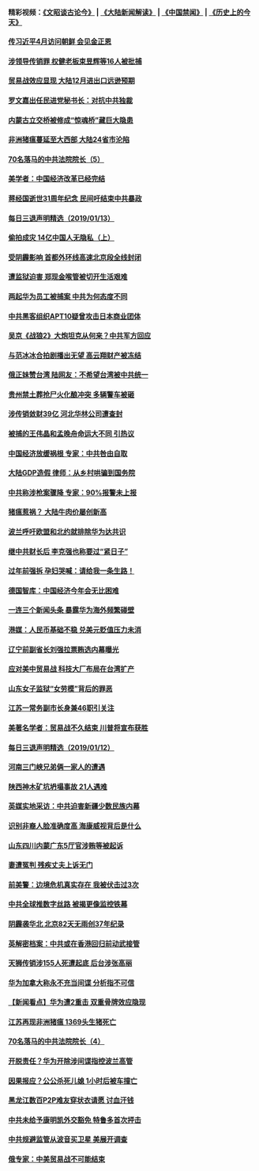 #### 精彩视频：[《文昭谈古论今》](https://github.com/gfw-breaker/wenzhao/blob/master/README.md?t=01140930) | [《大陆新闻解读》](https://github.com/gfw-breaker/ntdtv-comedy/blob/master/README.md?t=01140930) | [《中国禁闻》](https://github.com/gfw-breaker/ntdtv-news/blob/master/README.md?t=01140930) | [《历史上的今天》](https://github.com/gfw-breaker/today-in-history/blob/master/README.md?t=01140930) 

#### [传习近平4月访问朝鲜 会见金正恩](../pages/nsc413/n10974482.md?t=01140930) 

#### [涉领导传销罪 权健老板束昱辉等16人被批捕](../pages/nsc413/n10974299.md?t=01140930) 

#### [贸易战效应显现 大陆12月进出口远逊预期](../pages/nsc413/n10973942.md?t=01140930) 

#### [罗文嘉出任民进党秘书长：对抗中共独裁](../pages/nsc413/n10974339.md?t=01140930) 

#### [内蒙古立交桥被修成“惊魂桥”藏巨大隐患](../pages/nsc413/n10974093.md?t=01140930) 

#### [非洲猪瘟蔓延至大西部 大陆24省市沦陷](../pages/nsc413/n10973814.md?t=01140930) 

#### [70名落马的中共法院院长（5）](../pages/nsc413/n10959917.md?t=01140930) 

#### [美学者：中国经济改革已经完结](../pages/nsc413/n10973365.md?t=01140930) 

#### [蒋经国逝世31周年纪念 民间吁结束中共暴政](../pages/nsc413/n10973350.md?t=01140930) 


#### [每日三退声明精选（2019/01/13）](../pages/nsc413/n10973752.md?t=01140930) 

#### [偷拍成灾 14亿中国人无隐私（上）](../pages/nsc413/n10972071.md?t=01140930) 

#### [受阴霾影响 首都外环线高速北京段全线封闭](../pages/nsc413/n10973528.md?t=01140930) 

#### [遭监狱迫害 郑现金喉管被切开生活艰难](../pages/nsc413/n10968993.md?t=01140930) 

#### [两起华为员工被捕案 中共为何态度不同](../pages/nsc413/n10973304.md?t=01140930) 

#### [中共黑客组织APT10疑曾攻击日本商业团体](../pages/nsc413/n10973309.md?t=01140930) 

#### [吴京《战狼2》大炮坦克从何来？中共军方回应](../pages/nsc413/n10972941.md?t=01140930) 

#### [与范冰冰合拍剧播出无望 高云翔财产被冻结](../pages/nsc413/n10973181.md?t=01140930) 

#### [俄正妹赞台湾 陆网友：不希望台湾被中共统一](../pages/nsc413/n10972677.md?t=01140930) 

#### [贵州禁土葬抢尸火化酿冲突 多辆警车被砸](../pages/nsc413/n10973146.md?t=01140930) 

#### [涉传销敛财39亿 河北华林公司遭查封](../pages/nsc413/n10973142.md?t=01140930) 

#### [被捕的王伟晶和孟晚舟命运大不同 引热议](../pages/nsc413/n10972943.md?t=01140930) 

#### [中国经济放缓祸根 专家：中共咎由自取](../pages/nsc413/n10973083.md?t=01140930) 

#### [大陆GDP造假 律师：从乡村哄骗到国务院](../pages/nsc413/n10971840.md?t=01140930) 

#### [中共称涉枪案骤降 专家：90%报警未上报](../pages/nsc413/n10972910.md?t=01140930) 

#### [猪瘟惹祸？ 大陆牛肉价屡创新高](../pages/nsc413/n10972896.md?t=01140930) 

#### [波兰呼吁欧盟和北约就排除华为达共识](../pages/nsc413/n10972945.md?t=01140930) 

#### [继中共财长后 李克强也称要过“紧日子”](../pages/nsc413/n10972926.md?t=01140930) 


#### [过年前强拆 孕妇哭喊：请给我一条生路！](../pages/nsc413/n10972700.md?t=01140930) 

#### [德国智库：中国经济今年会无比困难](../pages/nsc413/n10972293.md?t=01140930) 

#### [一连三个新闻头条 暴露华为海外频繁碰壁](../pages/nsc413/n10971567.md?t=01140930) 

#### [港媒：人民币基础不稳 兑美元贬值压力未消](../pages/nsc413/n10971729.md?t=01140930) 

#### [辽宁前副省长刘强拉票贿选内幕曝光](../pages/nsc413/n10971992.md?t=01140930) 

#### [应对美中贸易战 科技大厂布局在台湾扩产](../pages/nsc413/n10971277.md?t=01140930) 

#### [山东女子监狱“女劳模”背后的罪恶](../pages/nsc413/n10970958.md?t=01140930) 

#### [江苏一常务副市长身兼46职引关注](../pages/nsc413/n10971720.md?t=01140930) 

#### [美著名学者：贸易战不久结束 川普将宣布获胜](../pages/nsc413/n10971697.md?t=01140930) 

#### [每日三退声明精选（2019/01/12）](../pages/nsc413/n10971693.md?t=01140930) 

#### [河南三门峡兄弟俩一家人的遭遇](../pages/nsc413/n10971038.md?t=01140930) 

#### [陕西神木矿坑坍塌事故 21人遇难](../pages/nsc413/n10971571.md?t=01140930) 

#### [英媒实地采访：中共迫害新疆少数民族内幕](../pages/nsc413/n10971435.md?t=01140930) 

#### [识别非裔人脸准确度高 海康威视背后是什么](../pages/nsc413/n10971226.md?t=01140930) 

#### [山东四川内蒙广东5厅官涉贿等被起诉](../pages/nsc413/n10971367.md?t=01140930) 

#### [妻遭冤判 残疾丈夫上诉无门](../pages/nsc413/n10970763.md?t=01140930) 

#### [前美警：边境危机真实存在 我被伏击过3次](../pages/nsc413/n10971325.md?t=01140930) 

#### [中共全球推数字丝路 被揭更像监控铁幕](../pages/nsc413/n10971263.md?t=01140930) 

#### [阴霾袭华北 北京82天无雨创37年纪录](../pages/nsc413/n10971241.md?t=01140930) 

#### [英解密档案：中共或在香港回归前动武接管](../pages/nsc413/n10971281.md?t=01140930) 

#### [天狮传销涉155人死遭起底 后台涉张高丽](../pages/nsc413/n10971185.md?t=01140930) 

#### [华为加拿大称永不充当间谍 分析指不可信](../pages/nsc413/n10971173.md?t=01140930) 

#### [【新闻看点】华为遭2重击 双重骨牌效应隐现](../pages/nsc413/n10971234.md?t=01140930) 

#### [江苏再现非洲猪瘟 1369头生猪死亡](../pages/nsc413/n10971147.md?t=01140930) 

#### [70名落马的中共法院院长（4）](../pages/nsc413/n10951431.md?t=01140930) 

#### [开脱责任？华为开除涉间谍指控波兰高管](../pages/nsc413/n10970894.md?t=01140930) 

#### [因果报应？公公杀死儿媳 1小时后被车撞亡](../pages/nsc413/n10971072.md?t=01140930) 

#### [黑龙江数百P2P难友穿状衣请愿 讨血汗钱](../pages/nsc413/n10971020.md?t=01140930) 

#### [中共未给予康明凯外交豁免 特鲁多首次抨击](../pages/nsc413/n10970976.md?t=01140930) 

#### [中共规避监管从波音买卫星 美展开调查](../pages/nsc413/n10970960.md?t=01140930) 

#### [俄专家：中美贸易战不可能结束](../pages/nsc413/n10970884.md?t=01140930) 

